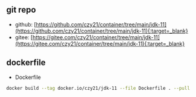 ## git repo
  - github: [https://github.com/czy21/container/tree/main/jdk-11](https://github.com/czy21/container/tree/main/jdk-11){:target=_blank}
  - gitee: [https://gitee.com/czy21/container/tree/main/jdk-11](https://gitee.com/czy21/container/tree/main/jdk-11){:target=_blank}
## dockerfile
- Dockerfile
```bash
docker build --tag docker.io/czy21/jdk-11 --file Dockerfile . --pull
```